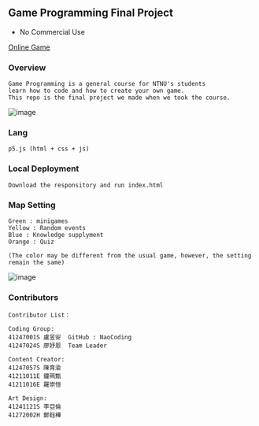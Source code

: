 ## Game Programming Final Project

* No Commercial Use 

[Online Game](https://github.andy-lu.dev/NTNU_GameProgramming_FinalProject/) <br>


### Overview
```
Game Programming is a general course for NTNU's students
learn how to code and how to create your own game.
This repo is the final project we made when we took the course.
```

![image](https://github.com/NaoCoding/NTNU_GameProgramming_FinalProject/assets/86964895/5aec87df-01bd-4a8f-b682-cd9bb517af28)


### Lang
```
p5.js (html + css + js) 
```
### Local Deployment
```
Download the responsitory and run index.html
```
### Map Setting 

```
Green : minigames
Yellow : Random events
Blue : Knowledge supplyment
Orange : Quiz

(The color may be different from the usual game, however, the setting remain the same)
```

![image](https://github.com/NaoCoding/NTNU_GameProgramming_FinalProject/assets/86964895/f94387dd-8f93-438f-93ea-8634c1501158)


### Contributors
```
Contributor List：

Coding Group:
41247001S 盧昱安  GitHub : NaoCoding
41247024S 廖妤恩  Team Leader

Content Creator:
41247057S 陳育渝
41211011E 鐘珮甄
41211016E 羅崇愷

Art Design:
41241121S 李亞倫
41272002H 鄭鈺樺
```
